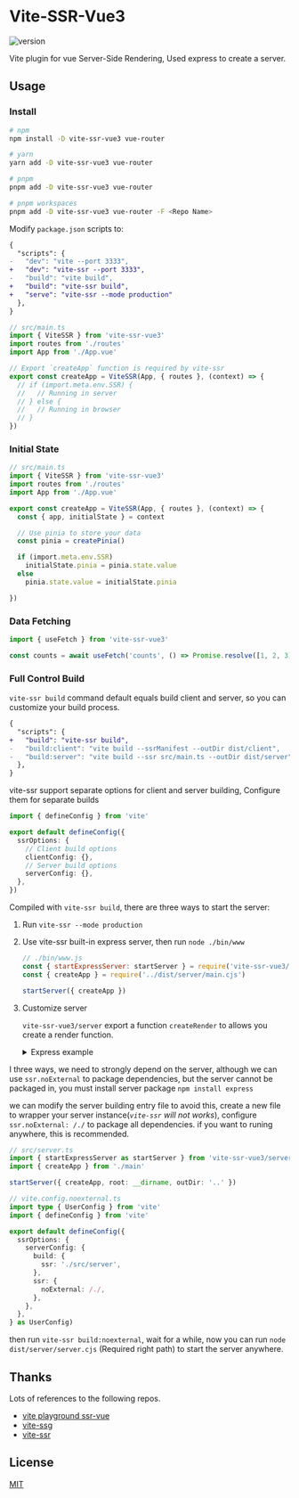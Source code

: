 # Vite-SSR-Vue3

![version](https://img.shields.io/npm/v/vite-ssr-vue3)

Vite plugin for vue Server-Side Rendering, Used express to create a server.

## Usage

### Install

```bash
# npm
npm install -D vite-ssr-vue3 vue-router

# yarn
yarn add -D vite-ssr-vue3 vue-router

# pnpm
pnpm add -D vite-ssr-vue3 vue-router

# pnpm workspaces
pnpm add -D vite-ssr-vue3 vue-router -F <Repo Name> 
```

Modify `package.json` scripts to:

```diff
{
  "scripts": {
-   "dev": "vite --port 3333",
+   "dev": "vite-ssr --port 3333",
-   "build": "vite build",
+   "build": "vite-ssr build",
+   "serve": "vite-ssr --mode production"
  },
}
```

```ts
// src/main.ts
import { ViteSSR } from 'vite-ssr-vue3'
import routes from './routes'
import App from './App.vue'

// Export `createApp` function is required by vite-ssr
export const createApp = ViteSSR(App, { routes }, (context) => {
  // if (import.meta.env.SSR) {
  //   // Running in server
  // } else {
  //   // Running in browser
  // }
})
```

### Initial State

```ts
// src/main.ts
import { ViteSSR } from 'vite-ssr-vue3'
import routes from './routes'
import App from './App.vue'

export const createApp = ViteSSR(App, { routes }, (context) => {
  const { app, initialState } = context

  // Use pinia to store your data
  const pinia = createPinia()

  if (import.meta.env.SSR)
    initialState.pinia = pinia.state.value
  else
    pinia.state.value = initialState.pinia

})
```

### Data Fetching

```ts
import { useFetch } from 'vite-ssr-vue3'

const counts = await useFetch('counts', () => Promise.resolve([1, 2, 3]))
```

### Full Control Build

`vite-ssr build` command default equals build client and server, so you can customize your build process.

```diff
{
  "scripts": {
+   "build": "vite-ssr build",
-   "build:client": "vite build --ssrManifest --outDir dist/client",
-   "build:server": "vite build --ssr src/main.ts --outDir dist/server",
  },
}
```

vite-ssr support separate options for client and server building, Configure them for separate builds

```ts
import { defineConfig } from 'vite'

export default defineConfig({
  ssrOptions: {
    // Client build options
    clientConfig: {},
    // Server build options
    serverConfig: {},
  },
})
```

Compiled with `vite-ssr build`, there are three ways to start the server:

1. Run `vite-ssr --mode production`
2. Use vite-ssr built-in express server, then run `node ./bin/www`

    ```js
    // ./bin/www.js
    const { startExpressServer: startServer } = require('vite-ssr-vue3/server')
    const { createApp } = require('../dist/server/main.cjs')

    startServer({ createApp })
    ```

3. Customize server

    `vite-ssr-vue3/server` export a function `createRender` to allows you create a render function.
    <details>
    <summary>Express example</summary>

    ```js
    // ./src/express.js
    // @ts-check
    const path = require('path')
    const express = require('express')
    const { createRender } = require('vite-ssr-vue3/server')

    async function createServer() {
      const out = path.join(__dirname, '../dist')
      const resolve = p => path.resolve(out, p)
      const app = express()
      app.use(express.static(resolve('./client'), {
        index: false,
        maxAge: '1y',
      }))

      const render = await createRender({ isProd: true, root: __dirname, outDir: '../dist' })
      const { createApp } = require(resolve('./server/main.cjs'))

      app.use('*', async(req, res) => {
        try {
          const url = req.originalUrl

          if (req.method !== 'GET' || url === '/sw.js' || url === '/favicon.ico')
            return

          const context = await createApp(false)
          let html = await render(url, { context })

          html += '\n<!-- From customize server -->'

          res.status(200).set({ 'Content-Type': 'text/html' }).end(html)
        }
        catch (error) {
          -console.error(error)
          res.status(500).end(error.stack)
        }
      })

      return { server: app }
    }

    createServer().then(({ server }) =>
      server.listen(3000, () => {
        // eslint-disable-next-line no-console
        console.info('http://localhost:3000')
      }),
    )
    ```

    </details>

I three ways, we need to strongly depend on the server, although we can use `ssr.noExternal` to package dependencies, but the server cannot be packaged in, you must install server package `npm install express`

we can modify the server building entry file to avoid this, create a new file to wrapper your server instance(*`vite-ssr` will not works*), configure `ssr.noExternal: /./` to package all dependencies. if you want to runing anywhere, this is recommended.

```ts
// src/server.ts
import { startExpressServer as startServer } from 'vite-ssr-vue3/server'
import { createApp } from './main'

startServer({ createApp, root: __dirname, outDir: '..' })
```

```ts
// vite.config.noexternal.ts
import type { UserConfig } from 'vite'
import { defineConfig } from 'vite'

export default defineConfig({
  ssrOptions: {
    serverConfig: {
      build: {
        ssr: './src/server',
      },
      ssr: {
        noExternal: /./,
      },
    },
  },
} as UserConfig)
```

then run `vite-ssr build:noexternal`, wait for a while, now you can run `node dist/server/server.cjs` (Required right path) to start the server anywhere.

## Thanks

Lots of references to the following repos.

+ [vite playground ssr-vue](https://github.com/vitejs/vite/tree/main/packages/playground/ssr-vue)
+ [vite-ssg](https://github.com/antfu/vite-ssg)
+ [vite-ssr](https://github.com/frandiox/vite-ssr)

## License

[MIT](https://github.com/aliuq/vite-ssr-vue3/blob/master/LICENSE)
